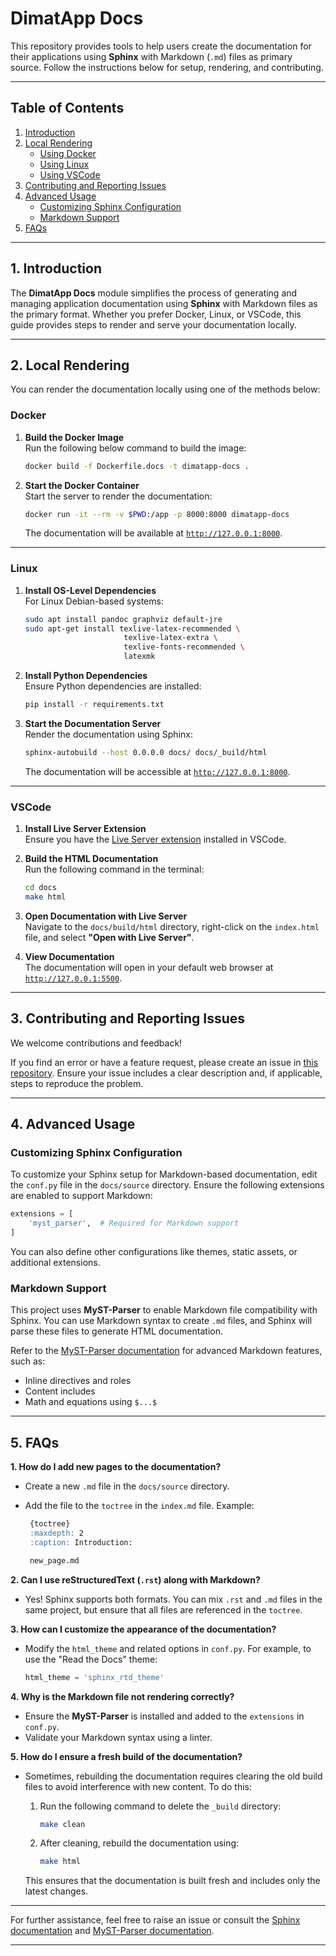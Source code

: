 # DimatApp Docs

This repository provides tools to help users create the documentation for their applications using **Sphinx** with Markdown (`.md`) files as primary source. Follow the instructions below for setup, rendering, and contributing.

---

## Table of Contents

1. [Introduction](#introduction)  
2. [Local Rendering](#local-rendering)  
    - [Using Docker](#docker)  
    - [Using Linux](#linux)  
    - [Using VSCode](#vscode)  
3. [Contributing and Reporting Issues](#contributing-and-reporting-issues)  
4. [Advanced Usage](#advanced-usage)  
    - [Customizing Sphinx Configuration](#customizing-sphinx-configuration)  
    - [Markdown Support](#markdown-support)  
5. [FAQs](#faqs)  

---

## 1. Introduction

The **DimatApp Docs** module simplifies the process of generating and managing application documentation using **Sphinx** with Markdown files as the primary format. Whether you prefer Docker, Linux, or VSCode, this guide provides steps to render and serve your documentation locally.

---

## 2. Local Rendering

You can render the documentation locally using one of the methods below:

### Docker

1. **Build the Docker Image**  
   Run the following below command to build the image:

   ```bash
   docker build -f Dockerfile.docs -t dimatapp-docs .
   ```

2. **Start the Docker Container**  
   Start the server to render the documentation:

   ```bash
   docker run -it --rm -v $PWD:/app -p 8000:8000 dimatapp-docs
   ```

   The documentation will be available at [`http://127.0.0.1:8000`](http://127.0.0.1:8000).

---

### Linux

1. **Install OS-Level Dependencies**  
   For Linux Debian-based systems:

   ```bash
   sudo apt install pandoc graphviz default-jre
   sudo apt-get install texlive-latex-recommended \
                         texlive-latex-extra \
                         texlive-fonts-recommended \
                         latexmk
   ```

2. **Install Python Dependencies**  
   Ensure Python dependencies are installed:

   ```bash
   pip install -r requirements.txt
   ```

3. **Start the Documentation Server**  
   Render the documentation using Sphinx:

   ```bash
   sphinx-autobuild --host 0.0.0.0 docs/ docs/_build/html
   ```

   The documentation will be accessible at [`http://127.0.0.1:8000`](http://127.0.0.1:8000).

---

### VSCode

1. **Install Live Server Extension**  
   Ensure you have the [Live Server extension](https://marketplace.visualstudio.com/items?itemName=ritwickdey.LiveServer) installed in VSCode.

2. **Build the HTML Documentation**  
   Run the following command in the terminal:

   ```bash
   cd docs
   make html
   ```

3. **Open Documentation with Live Server**  
   Navigate to the `docs/build/html` directory, right-click on the `index.html` file, and select **"Open with Live Server"**.

4. **View Documentation**  
   The documentation will open in your default web browser at [`http://127.0.0.1:5500`](http://127.0.0.1:5500).

---

## 3. Contributing and Reporting Issues

We welcome contributions and feedback!  

If you find an error or have a feature request, please create an issue in [this repository](https://gitlab.cc-asp.fraunhofer.de/dimat/templates/). Ensure your issue includes a clear description and, if applicable, steps to reproduce the problem.

---

## 4. Advanced Usage

### Customizing Sphinx Configuration

To customize your Sphinx setup for Markdown-based documentation, edit the `conf.py` file in the `docs/source` directory. Ensure the following extensions are enabled to support Markdown:

```python
extensions = [
    'myst_parser',  # Required for Markdown support
]
```

You can also define other configurations like themes, static assets, or additional extensions.

### Markdown Support

This project uses **MyST-Parser** to enable Markdown file compatibility with Sphinx. You can use Markdown syntax to create `.md` files, and Sphinx will parse these files to generate HTML documentation.

Refer to the [MyST-Parser documentation](https://myst-parser.readthedocs.io/) for advanced Markdown features, such as:

- Inline directives and roles
- Content includes
- Math and equations using `$...$`

---

## 5. FAQs

**1. How do I add new pages to the documentation?**  
   - Create a new `.md` file in the `docs/source` directory.  
   - Add the file to the `toctree` in the `index.md` file. Example:

     ```markdown
      {toctree}
      :maxdepth: 2
      :caption: Introduction:

      new_page.md
     ```

**2. Can I use reStructuredText (`.rst`) along with Markdown?**  
   - Yes! Sphinx supports both formats. You can mix `.rst` and `.md` files in the same project, but ensure that all files are referenced in the `toctree`.

**3. How can I customize the appearance of the documentation?**  
   - Modify the `html_theme` and related options in `conf.py`. For example, to use the "Read the Docs" theme:

     ```python
     html_theme = 'sphinx_rtd_theme'
     ```

**4. Why is the Markdown file not rendering correctly?**  
   - Ensure the **MyST-Parser** is installed and added to the `extensions` in `conf.py`.  
   - Validate your Markdown syntax using a linter.

**5. How do I ensure a fresh build of the documentation?**  
   - Sometimes, rebuilding the documentation requires clearing the old build files to avoid interference with new content. To do this:
     1. Run the following command to delete the `_build` directory:

        ```bash
        make clean
        ```

     2. After cleaning, rebuild the documentation using:

        ```bash
        make html
        ```

     This ensures that the documentation is built fresh and includes only the latest changes.

---

For further assistance, feel free to raise an issue or consult the [Sphinx documentation](https://www.sphinx-doc.org/en/master/) and [MyST-Parser documentation](https://myst-parser.readthedocs.io/).

---

